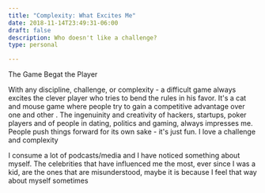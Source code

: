```yaml
---
title: "Complexity: What Excites Me"
date: 2018-11-14T23:49:31-06:00
draft: false
description: Who doesn't like a challenge?
type: personal

---
```

The Game Begat the Player


With any discipline, challenge, or complexity - a difficult game always excites the clever player who tries to bend the rules in his favor. It's a cat and mouse game where people try to gain a competitive advantage over one and other . The ingenuinity and creativity of hackers, startups, poker players and of people in dating, politics and gaming, always impresses me. People push things forward for its own sake - it's just fun. I love a challenge and complexity


I consume a lot of podcasts/media and I have noticed something about myself. The celebrities that have influenced me the most, ever since I was a kid, are the ones that are misunderstood, maybe it is because I feel that way about myself sometimes
